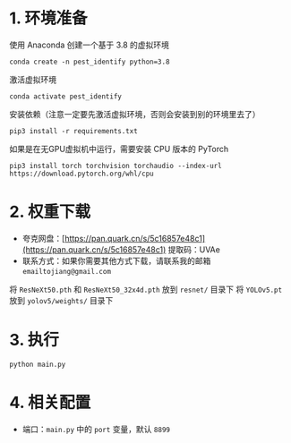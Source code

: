# 1. 环境准备

使用 Anaconda 创建一个基于 3.8 的虚拟环境

```shell
conda create -n pest_identify python=3.8
```

激活虚拟环境

```shell
conda activate pest_identify
```

安装依赖（注意一定要先激活虚拟环境，否则会安装到别的环境里去了）

```shell
pip3 install -r requirements.txt
```

如果是在无GPU虚拟机中运行，需要安装 CPU 版本的 PyTorch

```shell
pip3 install torch torchvision torchaudio --index-url https://download.pytorch.org/whl/cpu
```

# 2. 权重下载

- 夸克网盘：[https://pan.quark.cn/s/5c16857e48c1](https://pan.quark.cn/s/5c16857e48c1) 提取码：UVAe
- 联系方式：如果你需要其他方式下载，请联系我的邮箱 `emailtojiang@gmail.com`

将 `ResNeXt50.pth` 和 `ResNeXt50_32x4d.pth` 放到 `resnet/` 目录下
将 `YOLOv5.pt` 放到 `yolov5/weights/` 目录下

# 3. 执行

```shell
python main.py
```

# 4. 相关配置

- 端口：`main.py` 中的 `port` 变量，默认 `8899`